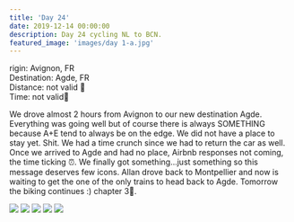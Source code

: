 ```yaml
---
title: 'Day 24'
date: 2019-12-14 00:00:00
description: Day 24 cycling NL to BCN.
featured_image: 'images/day 1-a.jpg'
---
```


rigin: Avignon, FR <br>
Destination: Agde, FR <br>
Distance: not valid 🚐 <br>
Time: not valid🚐 <br>

We drove almost 2 hours from Avignon to our new destination Agde. Everything was going well but of course there is always SOMETHING because A+E tend to always be on the edge. We did not have a place to stay yet. Shit. We had a time crunch since we had to return the car as well. Once we arrived to Agde and had no place, Airbnb responses not coming, the time ticking ⏰. We finally got something...just something so this message deserves few icons. Allan drove back to Montpellier and now is waiting to get the one of the only trains to head back to Agde. Tomorrow the biking continues :) chapter 3💌.

<div class="gallery" data-columns="1">
	<img src="/images/day 2-b.png">
	<img src="/images/day 2-c.png">
	<img src="/images/day 2-d.jpeg">
	<img src="/images/day 2-f.jpeg">
	<img src="/images/day 2-g.jpeg">
</div>
